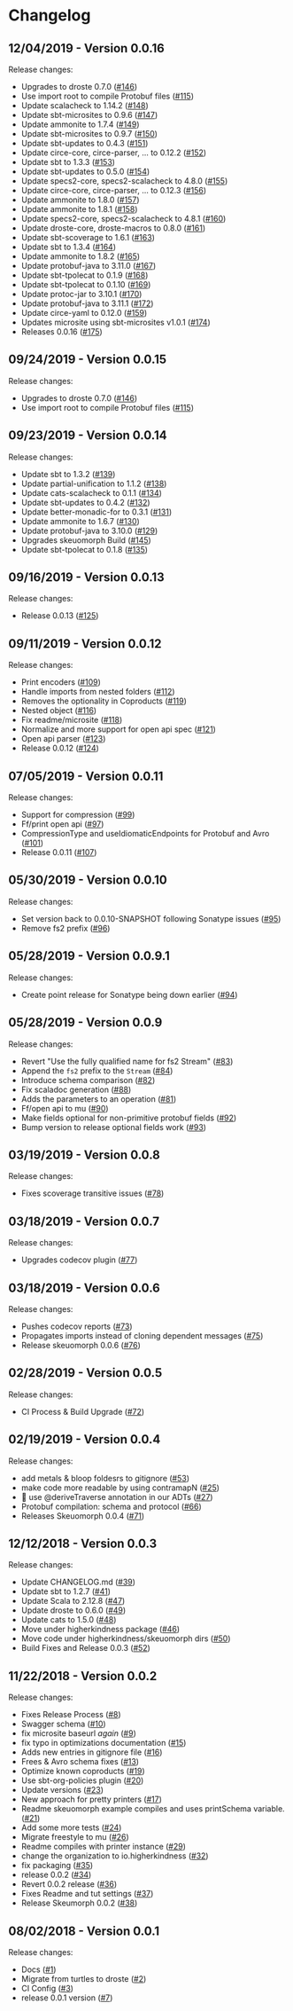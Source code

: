 # Changelog

## 12/04/2019 - Version 0.0.16

Release changes:

* Upgrades to droste 0.7.0 ([#146](https://github.com/higherkindness/skeuomorph/pull/146))
* Use import root to compile Protobuf files ([#115](https://github.com/higherkindness/skeuomorph/pull/115))
* Update scalacheck to 1.14.2 ([#148](https://github.com/higherkindness/skeuomorph/pull/148))
* Update sbt-microsites to 0.9.6 ([#147](https://github.com/higherkindness/skeuomorph/pull/147))
* Update ammonite to 1.7.4 ([#149](https://github.com/higherkindness/skeuomorph/pull/149))
* Update sbt-microsites to 0.9.7 ([#150](https://github.com/higherkindness/skeuomorph/pull/150))
* Update sbt-updates to 0.4.3 ([#151](https://github.com/higherkindness/skeuomorph/pull/151))
* Update circe-core, circe-parser, ... to 0.12.2 ([#152](https://github.com/higherkindness/skeuomorph/pull/152))
* Update sbt to 1.3.3 ([#153](https://github.com/higherkindness/skeuomorph/pull/153))
* Update sbt-updates to 0.5.0 ([#154](https://github.com/higherkindness/skeuomorph/pull/154))
* Update specs2-core, specs2-scalacheck to 4.8.0 ([#155](https://github.com/higherkindness/skeuomorph/pull/155))
* Update circe-core, circe-parser, ... to 0.12.3 ([#156](https://github.com/higherkindness/skeuomorph/pull/156))
* Update ammonite to 1.8.0 ([#157](https://github.com/higherkindness/skeuomorph/pull/157))
* Update ammonite to 1.8.1 ([#158](https://github.com/higherkindness/skeuomorph/pull/158))
* Update specs2-core, specs2-scalacheck to 4.8.1 ([#160](https://github.com/higherkindness/skeuomorph/pull/160))
* Update droste-core, droste-macros to 0.8.0 ([#161](https://github.com/higherkindness/skeuomorph/pull/161))
* Update sbt-scoverage to 1.6.1 ([#163](https://github.com/higherkindness/skeuomorph/pull/163))
* Update sbt to 1.3.4 ([#164](https://github.com/higherkindness/skeuomorph/pull/164))
* Update ammonite to 1.8.2 ([#165](https://github.com/higherkindness/skeuomorph/pull/165))
* Update protobuf-java to 3.11.0 ([#167](https://github.com/higherkindness/skeuomorph/pull/167))
* Update sbt-tpolecat to 0.1.9 ([#168](https://github.com/higherkindness/skeuomorph/pull/168))
* Update sbt-tpolecat to 0.1.10 ([#169](https://github.com/higherkindness/skeuomorph/pull/169))
* Update protoc-jar to 3.10.1 ([#170](https://github.com/higherkindness/skeuomorph/pull/170))
* Update protobuf-java to 3.11.1 ([#172](https://github.com/higherkindness/skeuomorph/pull/172))
* Update circe-yaml to 0.12.0 ([#159](https://github.com/higherkindness/skeuomorph/pull/159))
* Updates microsite using sbt-microsites v1.0.1 ([#174](https://github.com/higherkindness/skeuomorph/pull/174))
* Releases 0.0.16 ([#175](https://github.com/higherkindness/skeuomorph/pull/175))


## 09/24/2019 - Version 0.0.15

Release changes:

* Upgrades to droste 0.7.0 ([#146](https://github.com/higherkindness/skeuomorph/pull/146))
* Use import root to compile Protobuf files ([#115](https://github.com/higherkindness/skeuomorph/pull/115))

## 09/23/2019 - Version 0.0.14

Release changes:

* Update sbt to 1.3.2 ([#139](https://github.com/higherkindness/skeuomorph/pull/139))
* Update partial-unification to 1.1.2 ([#138](https://github.com/higherkindness/skeuomorph/pull/138))
* Update cats-scalacheck to 0.1.1 ([#134](https://github.com/higherkindness/skeuomorph/pull/134))
* Update sbt-updates to 0.4.2 ([#132](https://github.com/higherkindness/skeuomorph/pull/132))
* Update better-monadic-for to 0.3.1 ([#131](https://github.com/higherkindness/skeuomorph/pull/131))
* Update ammonite to 1.6.7 ([#130](https://github.com/higherkindness/skeuomorph/pull/130))
* Update protobuf-java to 3.10.0 ([#129](https://github.com/higherkindness/skeuomorph/pull/129))
* Upgrades skeuomorph Build ([#145](https://github.com/higherkindness/skeuomorph/pull/145))
* Update sbt-tpolecat to 0.1.8 ([#135](https://github.com/higherkindness/skeuomorph/pull/135))


## 09/16/2019 - Version 0.0.13

Release changes:

* Release 0.0.13 ([#125](https://github.com/higherkindness/skeuomorph/pull/125))


## 09/11/2019 - Version 0.0.12

Release changes:

* Print encoders ([#109](https://github.com/higherkindness/skeuomorph/pull/109))
* Handle imports from nested folders ([#112](https://github.com/higherkindness/skeuomorph/pull/112))
* Removes the optionality in Coproducts ([#119](https://github.com/higherkindness/skeuomorph/pull/119))
* Nested object ([#116](https://github.com/higherkindness/skeuomorph/pull/116))
* Fix readme/microsite ([#118](https://github.com/higherkindness/skeuomorph/pull/118))
* Normalize and more support for open api spec ([#121](https://github.com/higherkindness/skeuomorph/pull/121))
* Open api parser ([#123](https://github.com/higherkindness/skeuomorph/pull/123))
* Release 0.0.12 ([#124](https://github.com/higherkindness/skeuomorph/pull/124))


## 07/05/2019 - Version 0.0.11

Release changes:

* Support for compression ([#99](https://github.com/higherkindness/skeuomorph/pull/99))
* Ff/print open api ([#97](https://github.com/higherkindness/skeuomorph/pull/97))
* CompressionType and useIdiomaticEndpoints for Protobuf and Avro ([#101](https://github.com/higherkindness/skeuomorph/pull/101))
* Release 0.0.11 ([#107](https://github.com/higherkindness/skeuomorph/pull/107))


## 05/30/2019 - Version 0.0.10

Release changes:

* Set version back to 0.0.10-SNAPSHOT following Sonatype issues ([#95](https://github.com/higherkindness/skeuomorph/pull/95))
* Remove fs2 prefix ([#96](https://github.com/higherkindness/skeuomorph/pull/96))


## 05/28/2019 - Version 0.0.9.1

Release changes:

* Create point release for Sonatype being down earlier ([#94](https://github.com/higherkindness/skeuomorph/pull/94))


## 05/28/2019 - Version 0.0.9

Release changes:

* Revert "Use the fully qualified name for fs2 Stream" ([#83](https://github.com/higherkindness/skeuomorph/pull/83))
* Append the `fs2` prefix to the `Stream` ([#84](https://github.com/higherkindness/skeuomorph/pull/84))
* Introduce schema comparison ([#82](https://github.com/higherkindness/skeuomorph/pull/82))
* Fix scaladoc generation ([#88](https://github.com/higherkindness/skeuomorph/pull/88))
* Adds the parameters to an operation ([#81](https://github.com/higherkindness/skeuomorph/pull/81))
* Ff/open api to mu ([#90](https://github.com/higherkindness/skeuomorph/pull/90))
* Make fields optional for non-primitive protobuf fields ([#92](https://github.com/higherkindness/skeuomorph/pull/92))
* Bump version to release optional fields work ([#93](https://github.com/higherkindness/skeuomorph/pull/93))


## 03/19/2019 - Version 0.0.8

Release changes:

* Fixes scoverage transitive issues ([#78](https://github.com/higherkindness/skeuomorph/pull/78))


## 03/18/2019 - Version 0.0.7

Release changes:

* Upgrades codecov plugin ([#77](https://github.com/higherkindness/skeuomorph/pull/77))


## 03/18/2019 - Version 0.0.6

Release changes:

* Pushes codecov reports ([#73](https://github.com/higherkindness/skeuomorph/pull/73))
* Propagates imports instead of cloning dependent messages ([#75](https://github.com/higherkindness/skeuomorph/pull/75))
* Release skeuomorph 0.0.6 ([#76](https://github.com/higherkindness/skeuomorph/pull/76))


## 02/28/2019 - Version 0.0.5

Release changes:

* CI Process & Build Upgrade ([#72](https://github.com/higherkindness/skeuomorph/pull/72))


## 02/19/2019 - Version 0.0.4

Release changes:

* add metals & bloop foldesrs to gitignore ([#53](https://github.com/higherkindness/skeuomorph/pull/53))
* make code more readable by using contramapN ([#25](https://github.com/higherkindness/skeuomorph/pull/25))
* :tada: use @deriveTraverse annotation in our ADTs ([#27](https://github.com/higherkindness/skeuomorph/pull/27))
* Protobuf compilation: schema and protocol ([#66](https://github.com/higherkindness/skeuomorph/pull/66))
* Releases Skeuomorph 0.0.4 ([#71](https://github.com/higherkindness/skeuomorph/pull/71))


## 12/12/2018 - Version 0.0.3

Release changes:

* Update CHANGELOG.md ([#39](https://github.com/higherkindness/skeuomorph/pull/39))
* Update sbt to 1.2.7 ([#41](https://github.com/higherkindness/skeuomorph/pull/41))
* Update Scala to 2.12.8 ([#47](https://github.com/higherkindness/skeuomorph/pull/47))
* Update droste to 0.6.0 ([#49](https://github.com/higherkindness/skeuomorph/pull/49))
* Update cats to 1.5.0 ([#48](https://github.com/higherkindness/skeuomorph/pull/48))
* Move under higherkindness package ([#46](https://github.com/higherkindness/skeuomorph/pull/46))
* Move code under higherkindness/skeuomorph dirs ([#50](https://github.com/higherkindness/skeuomorph/pull/50))
* Build Fixes and Release 0.0.3 ([#52](https://github.com/higherkindness/skeuomorph/pull/52))


## 11/22/2018 - Version 0.0.2

Release changes:

* Fixes Release Process ([#8](https://github.com/higherkindness/skeuomorph/pull/8))
* Swagger schema ([#10](https://github.com/higherkindness/skeuomorph/pull/10))
* fix microsite baseurl _again_ ([#9](https://github.com/higherkindness/skeuomorph/pull/9))
* fix typo in optimizations documentation ([#15](https://github.com/higherkindness/skeuomorph/pull/15))
* Adds new entries in gitignore file ([#16](https://github.com/higherkindness/skeuomorph/pull/16))
* Frees & Avro schema fixes ([#13](https://github.com/higherkindness/skeuomorph/pull/13))
* Optimize known coproducts ([#19](https://github.com/higherkindness/skeuomorph/pull/19))
* Use sbt-org-policies plugin ([#20](https://github.com/higherkindness/skeuomorph/pull/20))
* Update versions ([#23](https://github.com/higherkindness/skeuomorph/pull/23))
* New approach for pretty printers ([#17](https://github.com/higherkindness/skeuomorph/pull/17))
* Readme skeuomorph example compiles and uses printSchema variable. ([#21](https://github.com/higherkindness/skeuomorph/pull/21))
* Add some more tests ([#24](https://github.com/higherkindness/skeuomorph/pull/24))
* Migrate freestyle to mu ([#26](https://github.com/higherkindness/skeuomorph/pull/26))
* Readme compiles with printer instance ([#29](https://github.com/higherkindness/skeuomorph/pull/29))
* change the organization to io.higherkindness ([#32](https://github.com/higherkindness/skeuomorph/pull/32))
* fix packaging ([#35](https://github.com/higherkindness/skeuomorph/pull/35))
* release 0.0.2 ([#34](https://github.com/higherkindness/skeuomorph/pull/34))
* Revert 0.0.2 release ([#36](https://github.com/higherkindness/skeuomorph/pull/36))
* Fixes Readme and tut settings ([#37](https://github.com/higherkindness/skeuomorph/pull/37))
* Release Skeumorph 0.0.2 ([#38](https://github.com/higherkindness/skeuomorph/pull/38))


## 08/02/2018 - Version 0.0.1

Release changes:

* Docs ([#1](https://github.com/frees-io/skeuomorph/pull/1))
* Migrate from turtles to droste ([#2](https://github.com/frees-io/skeuomorph/pull/2))
* CI Config ([#3](https://github.com/frees-io/skeuomorph/pull/3))
* release 0.0.1 version ([#7](https://github.com/frees-io/skeuomorph/pull/7))